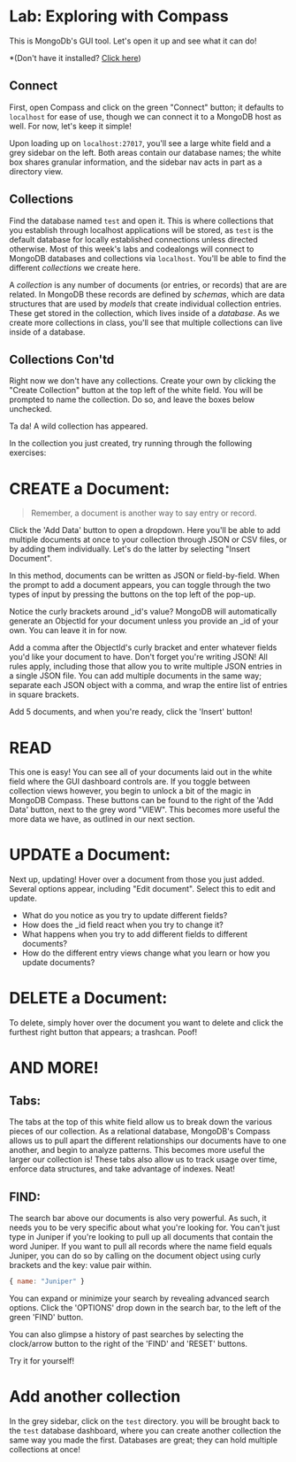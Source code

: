# Lab: Exploring with Compass

This is MongoDb's GUI tool. Let's open it up and see what it can do!

*(Don't have it installed? [Click here](https://www.mongodb.com/try/download/compass))


## Connect 

First, open Compass and click on the green "Connect" button; it defaults to `localhost` for ease of use, though we can connect it to a MongoDB host as well. For now, let's keep it simple! 

Upon loading up on `localhost:27017`, you'll see a large white field and a grey sidebar on the left. Both areas contain our database names; the white box shares granular information, and the sidebar nav acts in part as a directory view.

## Collections

Find the database named `test` and open it. This is where collections that you establish through localhost applications will be stored, as `test` is the default database for locally established connections unless directed otherwise. Most of this week's labs and codealongs will connect to MongoDB databases and collections via `localhost`. You'll be able to find the different *collections* we create here.

A *collection* is any number of documents (or entries, or records) that are are related. In MongoDB these records are defined by *schemas*, which are data structures that are used by *models* that create individual collection entries. These get stored in the collection, which lives inside of a *database*. As we create more collections in class, you'll see that multiple collections can live inside of a database.

## Collections Con'td
Right now we don't have any collections. Create your own by clicking the "Create Collection" button at the top left of the white field. You will be prompted to name the collection. Do so, and leave the boxes below unchecked.

Ta da! A wild collection has appeared.

In the collection you just created, try running through the following exercises:

# CREATE a Document: 
>Remember, a document is another way to say entry or record. 

Click the 'Add Data' button to open a dropdown. Here you'll be able to add multiple documents at once to your collection through JSON or CSV files, or by adding them  individually. Let's do the latter by selecting "Insert Document".

In this method, documents can be written as JSON or field-by-field. When the prompt to add a document appears, you can toggle through the two types of input by pressing the buttons on the top left of the pop-up. 

Notice the curly brackets around _id's value? MongoDB will automatically generate an ObjectId for your document unless you provide an _id of your own. You can leave it in for now. 

Add a comma after the ObjectId's curly bracket and enter whatever fields you'd like your document to have. Don't forget you're writing JSON! All rules apply, including those that allow you to write multiple JSON entries in a single JSON file. You can add multiple documents in the same way; separate each JSON object with a comma, and wrap the entire list of entries in square brackets. 

Add 5 documents, and when you're ready, click the 'Insert' button!

# READ

This one is easy! You can see all of your documents laid out in the white field where the GUI dashboard controls are. If you toggle between collection views however, you begin to unlock a bit of the magic in MongoDB Compass. These buttons can be found to the right of the 'Add Data' button, next to the grey word "VIEW". This becomes more useful the more data we have, as outlined in our next section.

# UPDATE a Document:
 
 Next up, updating! Hover over a document from those you just added. Several options appear, including "Edit document". Select this to edit and update. 
  - What do you notice as you try to update different fields? 
  - How does the _id field react when you try to change it? 
  - What happens when you try to add different fields to different documents? 
  - How do the different entry views change what you learn or how you update documents?

# DELETE a Document:

To delete, simply hover over the document you want to delete and click the furthest right button that appears; a trashcan. Poof!

# AND MORE!

## Tabs:
The tabs at the top of this white field allow us to break down the various pieces of our collection. As a relational database, MongoDB's Compass allows us to pull apart the different relationships our documents have to one another, and begin to analyze patterns. This becomes more useful the larger our collection is! These tabs also allow us to track usage over time, enforce data structures, and take advantage of indexes. Neat!

## FIND:

The search bar above our documents is also very powerful. As such, it needs you to be very specific about what you're looking for. You can't just type in Juniper if you're looking to pull up all documents that contain the word Juniper. If you want to pull all records where the name field equals Juniper, you can do so by calling on the document object using curly brackets and the key: value pair within. 
```js
{ name: "Juniper" }
```

You can expand or minimize your search by revealing advanced search options. Click the 'OPTIONS' drop down in the search bar, to the left of the green 'FIND' button.

You can also glimpse a history of past searches by selecting the clock/arrow button to the right of the 'FIND' and 'RESET' buttons. 

Try it for yourself!


# Add another collection

In the grey sidebar, click on the `test` directory. you will be brought back to the `test` database dashboard, where you can create another collection the same way you made the first. Databases are great; they can hold multiple collections at once! 